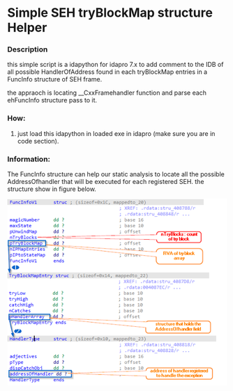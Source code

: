 
# Simple SEH tryBlockMap structure Helper

### Description
this simple script is a idapython for idapro 7.x to add comment to the IDB of all possible HandlerOfAddress found in each tryBlockMap entries in a FuncInfo structure of SEH frame.

the appraoch is locating __CxxFramehandler function and parse  each ehFuncInfo structure pass to it.

### How:
1. just load this idapython in loaded exe in idapro (make sure you are in code section).

### Information:

The FuncInfo structure can help our static analysis to locate all the possible AddressOfhandler that will be executed for each registered SEH. the structure show in figure below.

<img src ="images/funcinfo_traverse.png"> </img>

